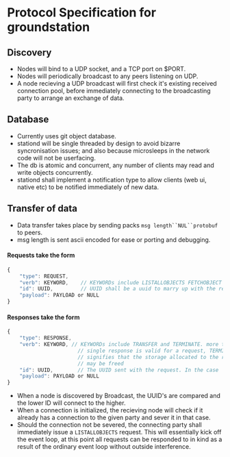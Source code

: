 Protocol Specification for groundstation
========================================

## Discovery

* Nodes will bind to a UDP socket, and a TCP port on $PORT.
* Nodes will periodically broadcast to any peers listening on UDP.
* A node recieving a UDP broadcast will first check it's existing received
    connection pool, before immediately connecting to the broadcasting party to
    arrange an exchange of data.

## Database

* Currently uses git object database.
* stationd will be single threaded by design to avoid bizarre syncronisation
  issues; and also because microsleeps in the network code will not be
  userfacing.
* The db is atomic and concurrent, any number of clients may read and write
  objects concurrently.
* stationd shall implement a notification type to allow clients (web ui, native
  etc) to be notified immediately of new data.

## Transfer of data

* Data transfer takes place by sending packs `msg length``NUL``protobuf` to peers.
* msg length is sent ascii encoded for ease or porting and debugging.

#### Requests take the form
```javascript
{
    "type": REQUEST,
    "verb": KEYWORD,    // KEYWORDs include LISTALLOBJECTS FETCHOBJECT
    "id": UUID,         // UUID shall be a uuid to marry up with the response
    "payload": PAYLOAD or NULL
}
```

#### Responses take the form
```javascript
{
    "type": RESPONSE,
    "verb": KEYWORD, // KEYWORDs include TRANSFER and TERMINATE. more than a
                       // single response is valid for a request, TERMINATE
                       // signifies that the storage allocated to the request
                       // may be freed
    "id": UUID,        // The UUID sent with the request. In the case
    "payload": PAYLOAD or NULL
}
```

* When a node is discovered by Broadcast, the UUID's are compared and the lower
  ID will connect to the higher.
* When a connection is initialized, the recieving node will check if it already
  has a connection to the given party and sever it in that case.
* Should the connection not be severed, the connecting party shall immediately
  issue a `LISTALLOBJECTS` request. This will essentially kick off the event
  loop, at this point all requests can be responded to in kind as a result of
  the ordinary event loop without outside interference.

